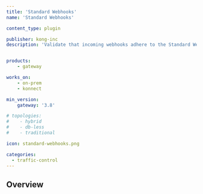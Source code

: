 ```yaml
---
title: 'Standard Webhooks'
name: 'Standard Webhooks'

content_type: plugin

publisher: kong-inc
description: 'Validate that incoming webhooks adhere to the Standard Webhooks specification, which Kong contributes to'


products:
    - gateway

works_on:
    - on-prem
    - konnect

min_version:
    gateway: '3.8'

# topologies:
#    - hybrid
#    - db-less
#    - traditional

icon: standard-webhooks.png

categories:
  - traffic-control
---
```


## Overview
